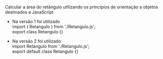  Calcular a área do retângulo utilizando os principios de orientação a objetos destinados a JavaScript <br>

- Na versão 1 foi utilizado <br>
import { Retangulo } from './Retangulo.js'; <br>
export class Retangulo {}

- Na versão 2 foi utilizado <br>
import Retangulo from './Retangulo.js'; <br>
export default class Retangulo {}
